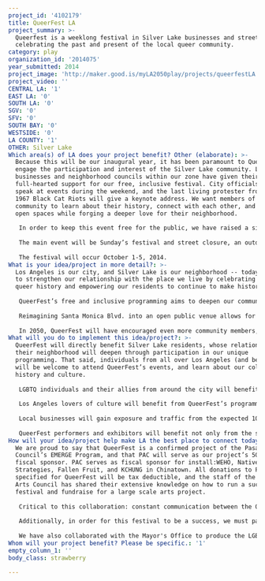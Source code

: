 ```yaml
---
project_id: '4102179'
title: QueerFest LA
project_summary: >-
  Queerfest is a weeklong festival in Silver Lake businesses and streets,
  celebrating the past and present of the local queer community.
category: play
organization_id: '2014075'
year_submitted: 2014
project_image: 'http://maker.good.is/myLA2050play/projects/queerfestLA.html'
project_video: ''
CENTRAL LA: '1'
EAST LA: '0'
SOUTH LA: '0'
SGV: '0'
SFV: '0'
SOUTH BAY: '0'
WESTSIDE: '0'
LA COUNTY: '1'
OTHER: Silver Lake
Which area(s) of LA does your project benefit? Other (elaborate): >-
  Because this will be our inaugural year, it has been paramount to QueerFest to
  engage the participation and interest of the Silver Lake community. Local
  businesses and neighborhood councils within our zone have given their
  full-hearted support for our free, inclusive festival. City officials will
  speak at events during the weekend, and the last living protester from the
  1967 Black Cat Riots will give a keynote address. We want members of our
  community to learn about their history, connect with each other, and play in
  open spaces while forging a deeper love for their neighborhood.
   
   In order to keep this event free for the public, we have raised a significant amount of money through local private donors and in-kind donations. We have engaged site operations specialists who have solved logistics at festivals such as Bonnaroo, Coachella, and Chive Fest to help us execute the street closure aspect of the festival. We’ve assembled a committee of local event producers, artists, and leaders to curate diverse queer programming that tells an exciting and relatable overall story. We’ve engaged local promoters, social media mavens, and local organizations to ensure that the word gets out to the community. Our Advisory Committee includes prominent leaders from organizations such as the American Foundation for Equal Rights (responsible for bringing the Prop 8 case to the Supreme Court) and GLSEN (creating Gay-Straight Alliances in schools). We have engaged local artists, artisans, and non-profits, and will give them a platform to educate and connect with the community.
   
   The main event will be Sunday’s festival and street closure, an outdoor celebration on Santa Monica Blvd. right alongside the hustle and bustle of Sunset Blvd (between Sunset and Hoover). We are working with local government officials to ensure a safe and easy closure. We will build two stages to host the best local queer talent, and we have commissioned fun, interactive, large scale art installations. In the middle of it all, we’ll build a small, urban green space as a kind of pop-up park, which will include a landscape installation with trees, grass, picnic tables, free water, and shade. This area will serve as a unique open space for dance performances, free speech, and impromptu classes.
   
   The festival will occur October 1-5, 2014.
What is your idea/project in more detail?: >-
  Los Angeles is our city, and Silver Lake is our neighborhood -- today we want
  to strengthen our relationship with the place we live by celebrating our local
  queer history and empowering our residents to continue to make history. 
   
   QueerFest’s free and inclusive programming aims to deepen our community’s appreciation for its diverse cultural heritage, and will create a safe place to connect and explore ideas. Showing support for a significant (but historically marginalized) subset of the neighborhood’s culture has the potential to create more harmony within the overall neighborhood. Tenets of safety, diversity, and harmony will allow playful acts such as performances, dialogue, and other interactions to naturally develop. 
   
   Reimagining Santa Monica Blvd. into an open public venue allows for all play to occur in broad daylight. All who are interested in attending, and all ages are welcome - this is not a niche event. The park installation between the two stages will encourage a gathering place for relaxation and free speech. It’s a creative use of temporary outdoor space that enables people who are perfect strangers, of all ethnicities, with disparate income and educational levels, to come together and communicate with each other across every social border and boundary.
   
   In 2050, QueerFest will have encouraged even more community members, businesses, and artists to be in dialogue with local queer history. The festival could be transposed to other neighborhoods in Los Angeles, to help unearth local queer history elsewhere. Los Angeles will continue to be one of the most queer-friendly cities in the U.S., and like many other U.S. cities, will have a festival to help supplement its main PRIDE celebration (which was also founded in LA!).
What will you do to implement this idea/project?: >-
  QueerFest will directly benefit Silver Lake residents, whose relationship with
  their neighborhood will deepen through participation in our unique
  programming. That said, individuals from all over Los Angeles (and beyond)
  will be welcome to attend QueerFest’s events, and learn about our colorful
  history and culture. 
   
   LGBTQ individuals and their allies from around the city will benefit from the range of programming we plan to offer, which aims to represent a more diverse definition of what it means to be queer today. This is particularly significant for individuals who are just beginning to form their identity as members of the queer community, as well as those who support them.
   
   Los Angeles lovers of culture will benefit from QueerFest’s programming by being exposed to local artists’ cutting-edge performances and creations, while learning more about the complex cultural context of these works.
   
   Local businesses will gain exposure and traffic from the expected 10,000+ attendees over the course of the weekend. 
   
   QueerFest performers and exhibitors will benefit not only from the spotlight offered to them on the festival’s stages, but also from the opportunity to represent and show appreciation for the community they come from.
How will your idea/project help make LA the best place to connect today? In LA2050?: >-
  We are proud to say that QueerFest is a confirmed project of the Pasadena Arts
  Council’s EMERGE Program, and that PAC will serve as our project’s 501(c)(3)
  fiscal sponsor. PAC serves as fiscal sponsor for install:WEHO, Native
  Strategies, Fallen Fruit, and KCHUNG in Chinatown. All donations to PAC
  specified for QueerFest will be tax deductible, and the staff of the Pasadena
  Arts Council has shared their extensive knowledge on how to run a successful
  festival and fundraise for a large scale arts project. 
   
   Critical to this collaboration: constant communication between the QueerFest committee and Pasadena Arts Council regarding budget/expenses; Pasadena Arts Council’s pre-approval on all grant applications; and their assistance on reaching out to their base for fundraising opportunities. 
   
   Additionally, in order for this festival to be a success, we must partner with local businesses. The Black Cat (a Los Angeles Historic-Cultural Monument) has donated use of its space, as well as the adjacent raw space, to QueerFest. Programming site-specific aspects of QueerFest in this hallowed and historically queer space is a significant centerpiece to the fest, and gives it weight. Mack Sennett Studios have donated stages for screenings and a Launch Event. The Eagle LA, Akbar, and Hyperion Tavern have offered to host historic events and interventions in their venues.
   
   We have also collaborated with the Mayor's Office to produce the LGBT Heritage Month Closing Night, and are working closely with many additional city offices to ensure this festival is safe and significant for the community.
Whom will your project benefit? Please be specific.: '1'
empty_column_1: ''
body_class: strawberry

---
```

